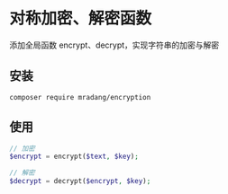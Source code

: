 # 对称加密、解密函数
添加全局函数 encrypt、decrypt，实现字符串的加密与解密

## 安装
```
composer require mradang/encryption
```

## 使用
```php
// 加密
$encrypt = encrypt($text, $key);

// 解密
$decrypt = decrypt($encrypt, $key);
```